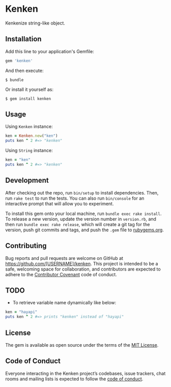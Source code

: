 # Kenken

Kenkenize string-like object.

## Installation

Add this line to your application's Gemfile:

```ruby
gem 'kenken'
```

And then execute:

    $ bundle

Or install it yourself as:

    $ gem install kenken

## Usage

Using `Kenken` instance:

```ruby
ken = Kenken.new("ken")
puts ken ^ 2 #=> "kenken"
```

Using `String` instance:

```ruby
ken = "ken"
puts ken ^ 2 #=> "kenken"
```

## Development

After checking out the repo, run `bin/setup` to install dependencies. Then, run `rake test` to run the tests. You can also run `bin/console` for an interactive prompt that will allow you to experiment.

To install this gem onto your local machine, run `bundle exec rake install`. To release a new version, update the version number in `version.rb`, and then run `bundle exec rake release`, which will create a git tag for the version, push git commits and tags, and push the `.gem` file to [rubygems.org](https://rubygems.org).

## Contributing

Bug reports and pull requests are welcome on GitHub at https://github.com/[USERNAME]/kenken. This project is intended to be a safe, welcoming space for collaboration, and contributors are expected to adhere to the [Contributor Covenant](http://contributor-covenant.org) code of conduct.

## TODO

* To retrieve variable name dynamically like below:

```ruby
ken = "hayapi"
puts ken ^ 2 #=> prints "kenken" instead of "hayapi"
```

## License

The gem is available as open source under the terms of the [MIT License](https://opensource.org/licenses/MIT).

## Code of Conduct

Everyone interacting in the Kenken project’s codebases, issue trackers, chat rooms and mailing lists is expected to follow the [code of conduct](https://github.com/[USERNAME]/kenken/blob/master/CODE_OF_CONDUCT.md).
